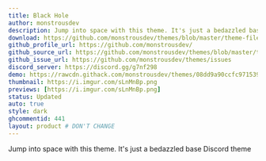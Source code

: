 ```yaml
---
title: Black Hole
author: monstrousdev
description: Jump into space with this theme. It's just a bedazzled base Discord theme
download: https://github.com/monstrousdev/themes/blob/master/theme-files/Black-Hole.theme.css
github_profile_url: https://github.com/monstrousdev/
github_source_url: https://github.com/monstrousdev/themes/blob/master/theme-files/Black-Hole.theme.css
github_issue_url: https://github.com/monstrousdev/themes/issues
discord_server: https://discord.gg/g7nf298
demo: https://rawcdn.githack.com/monstrousdev/themes/08dd9a90ccfc971539f4d55560d1943ee33557f8/theme-files/Black-Hole.theme.css
thumbnail: https://i.imgur.com/sLnMnBp.png
previews: [https://i.imgur.com/sLnMnBp.png]
status: Updated
auto: true
style: dark
ghcommentid: 441
layout: product # DON'T CHANGE
---
```

Jump into space with this theme. It's just a bedazzled base Discord theme
